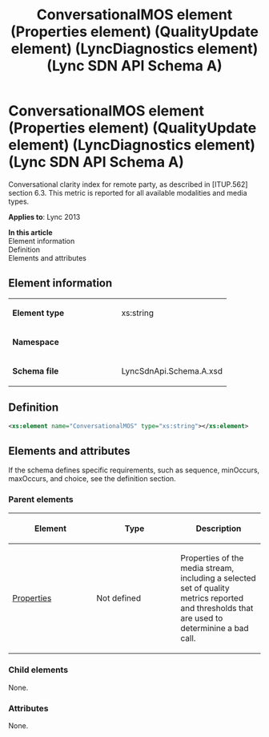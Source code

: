 ﻿---
title: ConversationalMOS element (Properties element) (QualityUpdate element) (LyncDiagnostics element) (Lync SDN API Schema A)
TOCTitle: ConversationalMOS element
ms:assetid: 98e11e67-4e9e-d57f-7007-8eb179e2c93f
ms:mtpsurl: https://msdn.microsoft.com/en-us/library/Dn455016(v=office.15)
ms:contentKeyID: 57260893
ms.date: 07/24/2014
mtps_version: v=office.15
dev_langs:
- xml
---

# ConversationalMOS element (Properties element) (QualityUpdate element) (LyncDiagnostics element) (Lync SDN API Schema A)

Conversational clarity index for remote party, as described in \[ITUP.562\] section 6.3. This metric is reported for all available modalities and media types.


**Applies to**: Lync 2013

**In this article**  
Element information  
Definition  
Elements and attributes  

## Element information

<table>
<colgroup>
<col style="width: 50%" />
<col style="width: 50%" />
</colgroup>
<tbody>
<tr class="odd">
<td><p><strong>Element type</strong></p></td>
<td><p>xs:string</p></td>
</tr>
<tr class="even">
<td><p><strong>Namespace</strong></p></td>
<td><p></p></td>
</tr>
<tr class="odd">
<td><p><strong>Schema file</strong></p></td>
<td><p>LyncSdnApi.Schema.A.xsd</p></td>
</tr>
</tbody>
</table>


## Definition

``` xml
<xs:element name="ConversationalMOS" type="xs:string"></xs:element>
```

## Elements and attributes

If the schema defines specific requirements, such as sequence, minOccurs, maxOccurs, and choice, see the definition section.

### Parent elements

<table>
<colgroup>
<col style="width: 33%" />
<col style="width: 33%" />
<col style="width: 33%" />
</colgroup>
<thead>
<tr class="header">
<th><p>Element</p></th>
<th><p>Type</p></th>
<th><p>Description</p></th>
</tr>
</thead>
<tbody>
<tr class="odd">
<td><p><a href="properties-element-qualityupdate-element-sdn-api-schema-a.md">Properties</a></p></td>
<td><p>Not defined</p></td>
<td><p>Properties of the media stream, including a selected set of quality metrics reported and thresholds that are used to determinine a bad call.</p></td>
</tr>
</tbody>
</table>


### Child elements

None.

### Attributes

None.

